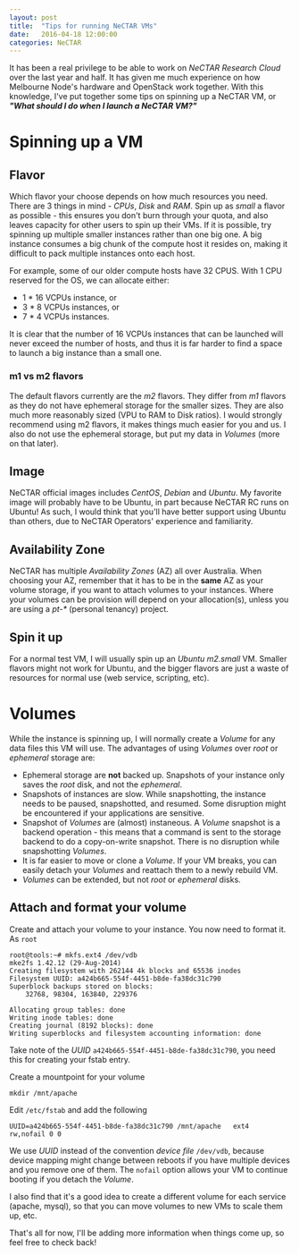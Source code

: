 ```yaml
---
layout: post
title:  "Tips for running NeCTAR VMs"
date:   2016-04-18 12:00:00
categories: NeCTAR
---
```


It has been a real privilege to be able to work on _NeCTAR Research Cloud_ over
the last year and half. It has given me much experience on how Melbourne Node's
hardware and OpenStack work together. With this knowledge, I've put together
some tips on spinning up a NeCTAR VM, or ___"What should I do when I launch a
NeCTAR VM?"___

# Spinning up a VM

## Flavor

Which flavor your choose depends on how much resources you need. There are 3
things in mind - _CPUs_, _Disk_ and _RAM_. Spin up as _small_ a flavor as
possible - this ensures you don't burn through your quota, and also leaves
capacity for other users to spin up their VMs. If it is possible, try spinning
up multiple smaller instances rather than one big one. A big instance consumes
a big chunk of the compute host it resides on, making it difficult to pack
multiple instances onto each host.

For example, some of our older compute hosts have 32 CPUS. With 1 CPU reserved
for the OS, we can allocate either:

- 1 * 16 VCPUs instance, or
- 3 * 8 VCPUs instances, or
- 7 * 4 VCPUs instances.

It is clear that the number of 16 VCPUs instances that can be launched will
never exceed the number of hosts, and thus it is far harder to find a space to
launch a big instance than a small one.

### m1 vs m2 flavors

The default flavors currently are the _m2_ flavors. They differ from _m1_
flavors as they do not have ephemeral storage for the smaller sizes. They are
also much more reasonably sized (VPU to RAM to Disk ratios). I would strongly
recommend using m2 flavors, it makes things much easier for you and us. I also do
not use the ephemeral storage, but put my data in _Volumes_ (more on that later).

## Image

NeCTAR official images includes _CentOS_, _Debian_ and _Ubuntu_. My favorite image
will probably have to be Ubuntu, in part because NeCTAR RC runs on Ubuntu! As
such, I would think that you'll have better support using Ubuntu than others,
due to NeCTAR Operators' experience and familiarity.

## Availability Zone
NeCTAR has multiple _Availability Zones_ (AZ) all over Australia. When choosing
your AZ, remember that it has to be in the __same__ AZ as your volume storage, if
you want to attach volumes to your instances. Where your volumes can be
provision will depend on your allocation(s), unless you are using a _pt-*_
(personal tenancy) project.

## Spin it up
For a normal test VM, I will usually spin up an _Ubuntu_ _m2.small_ VM. Smaller
flavors might not work for Ubuntu, and the bigger flavors are just a waste of
resources for normal use (web service, scripting, etc).

# Volumes
While the instance is spinning up, I will normally create a _Volume_ for any
data files this VM will use. The advantages of using _Volumes_ over _root_ or
_ephemeral_ storage are:

- Ephemeral storage are __not__ backed up. Snapshots of your instance only saves
  the _root_ disk, and not the _ephemeral_.
- Snapshots of instances are slow. While snapshotting, the instance needs to be
  paused, snapshotted, and resumed. Some disruption might be encountered if
your applications are sensitive.
- Snapshot of _Volumes_ are (almost) instaneous. A _Volume_ snapshot is a
  backend operation - this means that a command is sent to the storage backend
to do a copy-on-write snapshot. There is no disruption while snapshotting _Volumes_.
- It is far easier to move or clone a _Volume_. If your VM breaks, you can easily
  detach your _Volumes_ and reattach them to a newly rebuild VM.
- _Volumes_ can be extended, but not _root_ or _ephemeral_ disks.

## Attach and format your volume
Create and attach your volume to your instance. You now need to format it. As `root`

    root@tools:~# mkfs.ext4 /dev/vdb
    mke2fs 1.42.12 (29-Aug-2014)
    Creating filesystem with 262144 4k blocks and 65536 inodes
    Filesystem UUID: a424b665-554f-4451-b8de-fa38dc31c790
    Superblock backups stored on blocks: 
        32768, 98304, 163840, 229376

    Allocating group tables: done                            
    Writing inode tables: done                            
    Creating journal (8192 blocks): done
    Writing superblocks and filesystem accounting information: done


Take note of the _UUID_ `a424b665-554f-4451-b8de-fa38dc31c790`, you need this
for creating your fstab entry.

Create a mountpoint for your volume

    mkdir /mnt/apache

Edit `/etc/fstab` and add the following

    UUID=a424b665-554f-4451-b8de-fa38dc31c790 /mnt/apache   ext4  rw,nofail 0 0

We use _UUID_ instead of the convention _device file_ `/dev/vdb`, because device
mapping might change between reboots if you have multiple devices and you
remove one of them. The `nofail` option allows your VM to continue booting if
you detach the _Volume_.

I also find that it's a good idea to create a different volume for each service
(apache, mysql), so that you can move volumes to new VMs to scale them up,
etc.

That's all for now, I'll be adding more information when things come up, so
feel free to check back!
